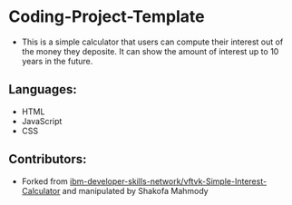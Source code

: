 # Coding-Project-Template

* This is a simple calculator that users can compute their interest out of the money they deposite. It can show the amount of interest up to 10 years in the future.

## Languages:
* HTML
* JavaScript
* CSS

## Contributors:
* Forked from [ibm-developer-skills-network/vftvk-Simple-Interest-Calculator](ibm-developer-skills-network/vftvk-Simple-Interest-Calculator) and manipulated by Shakofa Mahmody

